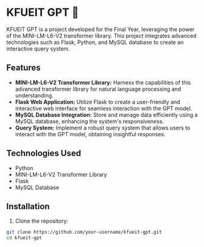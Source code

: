 # KFUEIT GPT 🚀

KFUEIT GPT is a project developed for the Final Year, leveraging the power of the MINI-LM-L6-V2 transformer library. This project integrates advanced technologies such as Flask, Python, and MySQL database to create an interactive query system.

## Features

- **MINI-LM-L6-V2 Transformer Library:** Harness the capabilities of this advanced transformer library for natural language processing and understanding.
- **Flask Web Application:** Utilize Flask to create a user-friendly and interactive web interface for seamless interaction with the GPT model.
- **MySQL Database Integration:** Store and manage data efficiently using a MySQL database, enhancing the system's responsiveness.
- **Query System:** Implement a robust query system that allows users to interact with the GPT model, obtaining insightful responses.

## Technologies Used

- Python
- MINI-LM-L6-V2 Transformer Library
- Flask
- MySQL Database

## Installation

1. Clone the repository:

```bash
git clone https://github.com/your-username/kfueit-gpt.git
cd kfueit-gpt
